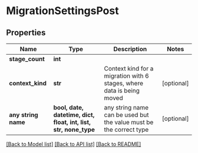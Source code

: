 # MigrationSettingsPost


## Properties
Name | Type | Description | Notes
------------ | ------------- | ------------- | -------------
**stage_count** | **int** |  | 
**context_kind** | **str** | Context kind for a migration with 6 stages, where data is being moved | [optional] 
**any string name** | **bool, date, datetime, dict, float, int, list, str, none_type** | any string name can be used but the value must be the correct type | [optional]

[[Back to Model list]](../README.md#documentation-for-models) [[Back to API list]](../README.md#documentation-for-api-endpoints) [[Back to README]](../README.md)


